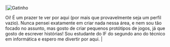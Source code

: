 |![Gatinho](https://i.gifer.com/IHe.gif)

Oi! É um prazer te ver por aqui (por mais que provavelmente seja um perfil vazio). Nunca pensei exatamente em criar nada nessa área, e nem sou tão focado no assunto, mas gosto de criar pequenos protótipos de jogos, já que gosto de escrever histórias! Sou estudante do IF do segundo ano do técnico em informática e espero me divertir por aqui.
|
